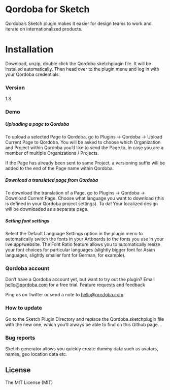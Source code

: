 # Qordoba for Sketch 

Qordoba’s Sketch plugin makes it easier for design teams to work and iterate on internationalized products.


# Installation 
Download, unzip, double click the Qordoba.sketchplugin file. It will be installed automatically. Then head over to the plugin menu and log in with your Qordoba credentials.


### Version
1.3


### Demo 

##### Uploading a page to Qordoba

To upload a selected Page to Qordoba, go to Plugins → Qordoba → Upload Current Page to Qordoba. You will be asked to choose which Organization and Project within Qordoba you’d like to send the Page to, in case you are a member of multiple Organizations / Projects. 

If the Page has already been sent to same Project, a versioning suffix will be
added to the end of the Page name within Qordoba.

##### Download a translated page from Qordoba

To download the translation of a Page, go to Plugins → Qordoba → Download Current Page. Choose what language you want to download (this is defined in your Qordoba project settings). Ta da! Your localized design will be downloaded as a separate page. 

##### Setting font settings

Select the Default Language Settings option in the plugin menu to automatically switch the fonts in your Artboards to the fonts you use in your live app/website. The Font Ratio feature allows you to automatically resize your font choices for particular languages (slightly bigger font for Asian languages, slightly smaller font for German, for example).  


### Qordoba account 

Don’t have a Qordoba account yet, but want to try out the plugin? Email hello@qordoba.com for a free trial.
Feature requests and feedback


Ping us on Twitter or send a note to hello@qordoba.com.
### How to update 

Go to the Sketch Plugin Directory and replace the Qordoba.sketchplugin file with the new one, which you’ll always be able to find on this Github page.
.
### Bug reports 
Sketch generator allows you quickly create dummy data such as avatars, names, geo location data etc.
 

License
----

The MIT License (MIT)

